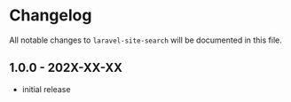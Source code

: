 # Changelog

All notable changes to `laravel-site-search` will be documented in this file.

## 1.0.0 - 202X-XX-XX

- initial release
